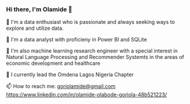 ### Hi there, I'm Olamide 👋

🌱 I'm a data enthusiast who is passionate and always seeking ways to explore and utilize data.

👀 I'm a data analyst with proficieny in Power BI and SQLite

👯 I'm also machine learning research engineer with a special interest in Natural Language Processing and Recommender Systemts in the areas of economic development and healthcare

🔭 I currently lead the Omdena Lagos Nigeria Chapter

📫 How to reach me: goriolamide@gmail.com https://www.linkedin.com/in/olamide-olabode-goriola-48b521223/
<!--
**GoriolaOlamide/GoriolaOlamide** is a ✨ _special_ ✨ repository because its `README.md` (this file) appears on your GitHub profile.

Here are some ideas to get you started:

- 🔭 I’m currently working on ...
- 🌱 I’m currently learning ...
- 👯 I’m looking to collaborate on ...
- 🤔 I’m looking for help with ...
- 💬 Ask me about ...
- 📫 How to reach me: ...
- 😄 Pronouns: ...
- ⚡ Fun fact: ...
-->
